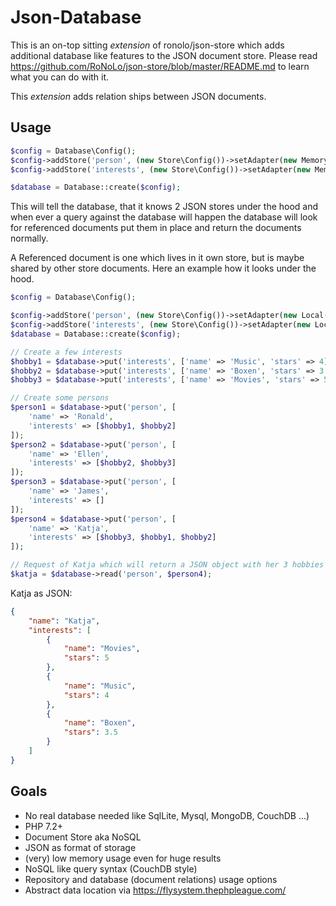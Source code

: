 # Json-Database

This is an on-top sitting _extension_ of ronolo/json-store which adds additional 
database like features to the JSON document store. 
Please read https://github.com/RoNoLo/json-store/blob/master/README.md to learn what 
you can do with it. 

This _extension_ adds relation ships between JSON documents.  

## Usage

```php
$config = Database\Config();
$config->addStore('person', (new Store\Config())->setAdapter(new MemoryAdapter()));
$config->addStore('interests', (new Store\Config())->setAdapter(new MemoryAdapter()));

$database = Database::create($config);
```

This will tell the database, that it knows 2 JSON stores under the hood and when ever
a query against the database will happen the database will look for referenced documents
put them in place and return the documents normally. 

A Referenced document is one which lives in it own store, but is maybe shared by other
store documents. Here an example how it looks under the hood.

```php
$config = Database\Config();

$config->addStore('person', (new Store\Config())->setAdapter(new Local('/foo/bar/persons')));
$config->addStore('interests', (new Store\Config())->setAdapter(new Local('/foo/bar/interests')));
$database = Database::create($config);

// Create a few interests
$hobby1 = $database->put('interests', ['name' => 'Music', 'stars' => 4], true);
$hobby2 = $database->put('interests', ['name' => 'Boxen', 'stars' => 3.4], true);
$hobby3 = $database->put('interests', ['name' => 'Movies', 'stars' => 5], true);

// Create some persons
$person1 = $database->put('person', [
    'name' => 'Ronald',   
    'interests' => [$hobby1, $hobby2]
]);
$person2 = $database->put('person', [
    'name' => 'Ellen',   
    'interests' => [$hobby2, $hobby3]
]);
$person3 = $database->put('person', [
    'name' => 'James',   
    'interests' => []
]);
$person4 = $database->put('person', [
    'name' => 'Katja',   
    'interests' => [$hobby3, $hobby1, $hobby2]
]);

// Request of Katja which will return a JSON object with her 3 hobbies dereferenced.
$katja = $database->read('person', $person4);
```

Katja as JSON:

```json
{
    "name": "Katja",   
    "interests": [
        {
            "name": "Movies", 
            "stars": 5
        },
        {
            "name": "Music", 
            "stars": 4
        },
        {
            "name": "Boxen", 
            "stars": 3.5
        }
    ]   
}
``` 

## Goals

- No real database needed like SqlLite, Mysql, MongoDB, CouchDB ...)
- PHP 7.2+
- Document Store aka NoSQL
- JSON as format of storage
- (very) low memory usage even for huge results
- NoSQL like query syntax (CouchDB style)
- Repository and database (document relations) usage options
- Abstract data location via https://flysystem.thephpleague.com/
